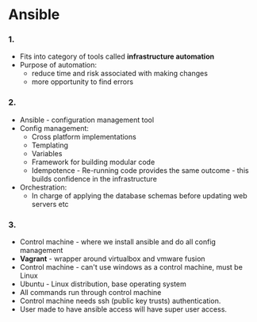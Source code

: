# Ansible

### 1.

- Fits into category of tools called **infrastructure automation**
- Purpose of automation:
  - reduce time and risk associated with making changes
  - more opportunity to find errors

### 2.

- Ansible - configuration management tool
- Config management:
  - Cross platform implementations
  - Templating
  - Variables
  - Framework for building modular code
  - Idempotence - Re-running code provides the same outcome - this builds confidence in the infrastructure
- Orchestration:
  - In charge of applying the database schemas before updating web servers etc

### 3.

- Control machine - where we install ansible and do all config management 
- **Vagrant** - wrapper around virtualbox and vmware fusion
- Control machine - can't use windows as a control machine, must be Linux
- Ubuntu - Linux distribution, base operating system
- All commands run through control machine
- Control machine needs ssh (public key trusts) authentication.
- User made to have ansible access will have super user access.